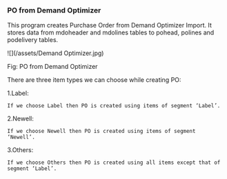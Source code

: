 ### PO from Demand Optimizer

This program creates Purchase Order from Demand Optimizer Import. It stores data from mdoheader and mdolines tables to pohead, polines and podelivery tables.

![](/assets/Demand Optimizer.jpg)

Fig: PO from Demand Optimizer

There are three item types we can choose while creating PO:

1.Label:

```
If we choose Label then PO is created using items of segment ‘Label’.
```

2.Newell:

```
If we choose Newell then PO is created using items of segment ‘Newell’.
```

3.Others:

```
If we choose Others then PO is created using all items except that of segment ‘Label’.
```



